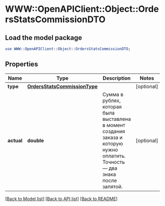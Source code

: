 # WWW::OpenAPIClient::Object::OrdersStatsCommissionDTO

## Load the model package
```perl
use WWW::OpenAPIClient::Object::OrdersStatsCommissionDTO;
```

## Properties
Name | Type | Description | Notes
------------ | ------------- | ------------- | -------------
**type** | [**OrdersStatsCommissionType**](OrdersStatsCommissionType.md) |  | [optional] 
**actual** | **double** | Сумма в рублях, которая была выставлена в момент создания заказа и которую нужно оплатить. Точность — два знака после запятой.  | [optional] 

[[Back to Model list]](../README.md#documentation-for-models) [[Back to API list]](../README.md#documentation-for-api-endpoints) [[Back to README]](../README.md)


